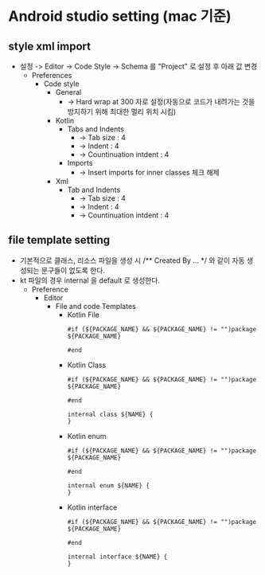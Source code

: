 # Android studio setting (mac 기준)

## style xml import

- 설정 -> Editor -> Code Style -> Schema 를 "Project" 로 설정 후 아래 값 변경
  - Preferences
    - Code style
      - General
        - → Hard wrap at 300 자로 설정(자동으로 코드가 내려가는 것을 방지하기 위해 최대한 멀리 위치 시킴)
      - Kotlin
        - Tabs and Indents
          - → Tab size : 4
          - → Indent : 4
          - → Countinuation intdent : 4
        - Imports
          - → Insert imports for inner classes 체크 해제
      - Xml
        - Tab and Indents
          - → Tab size : 4
          - → Indent : 4
          - → Countinuation intdent : 4
         
## file template setting

- 기본적으로 클래스, 리소스 파일을 생성 시 /** Created By ... */ 와 같이 자동 생성되는 문구들이 없도록 한다.
- kt 파일의 경우 internal 을 default 로 생성한다.
  - Preference
    - Editor
      - File and code Templates
        - Kotlin File
          ```
          #if (${PACKAGE_NAME} && ${PACKAGE_NAME} != "")package ${PACKAGE_NAME}

          #end
          ```
        - Kotlin Class
          ```
          #if (${PACKAGE_NAME} && ${PACKAGE_NAME} != "")package ${PACKAGE_NAME}

          #end

          internal class ${NAME} {
          }
          ```
        - Kotlin enum
          ```
          #if (${PACKAGE_NAME} && ${PACKAGE_NAME} != "")package ${PACKAGE_NAME}

          #end

          internal enum ${NAME} {
          }
          ```
        - Kotlin interface
          ```
          #if (${PACKAGE_NAME} && ${PACKAGE_NAME} != "")package ${PACKAGE_NAME}

          #end

          internal interface ${NAME} {
          }
          ```
